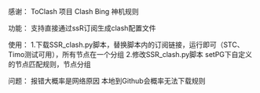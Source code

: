 感谢：
  ToClash 项目 Clash Bing 神机规则

功能：
  支持直接通过ssR订阅生成clash配置文件

使用：
  1.下载SSR_clash.py脚本，替换脚本内的订阅链接，运行即可（STC、Timo测试可用），所有节点在一个分组
  2.修改SSR_clash.py脚本 setPG下自定义的节点匹配规则，节点分组

问题：
  报错大概率是网络原因
  本地到Github会概率无法下载规则
